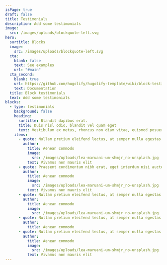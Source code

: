 ```yaml
---
isPage: true
draft: false
title: Testimonials
description: Add some testimonials
image:
  src: /images/uploads/blockquote-left.svg
hero:
  surtitle: Blocks
  image:
    src: /images/uploads/blockquote-left.svg
  cta:
    blank: false
    text: See examples
    url: "#main"
  cta_second:
    blank: true
    url: https://github.com/hugolify/hugolify-template/wiki/block-testimonials
    text: Documentation
  title: Block testimonials
  text: Add some testimonials
blocks:
  - type: testimonials
    background: false
    heading:
      surtitle: Blandit dapibus erat.
      title: Duis nisl odio, blandit vel quam eget
      text: Vestibulum ex metus, rhoncus non diam vitae, euismod posuere mi. Blandit dapibus erat.
    items:
      - quote: Nullam pretium eleifend lectus, at semper nulla egestas a. Praesent condimentum nibh erat, eget interdum nisi auctor eget. Vestibulum ex metus, rhoncus non diam vitae, euismod posuere mi.
        author:
          title: Aenean commodo
          image:
            src: /images/uploads/lea-maruani-um-shmjr_no-unsplash.jpg
          text: Vivamus non mauris elit
      - quote: Praesent condimentum nibh erat, eget interdum nisi auctor eget. Vestibulum ex metus, rhoncus non diam vitae, euismod posuere mi.
        author:
          title: Aenean commodo
          image:
            src: /images/uploads/lea-maruani-um-shmjr_no-unsplash.jpg
          text: Vivamus non mauris elit
      - quote: Nullam pretium eleifend lectus, at semper nulla egestas a. Praesent condimentum nibh erat, eget interdum nisi auctor eget. Vestibulum ex metus, euismod posuere mi.
        author:
          title: Aenean commodo
          image:
            src: /images/uploads/lea-maruani-um-shmjr_no-unsplash.jpg
      - quote: Nullam pretium eleifend lectus, at semper nulla egestas a. Vestibulum ex metus, rhoncus non diam vitae, euismod posuere mi.
        author:
          title: Aenean commodo
      - quote: Nullam pretium eleifend lectus, at semper nulla egestas a. Praesent condimentum nibh erat, eget interdum nisi auctor eget. Vestibulum ex metus, rhoncus non diam vitae, euismod posuere mi.
        author:
          title: Aenean commodo
          image:
            src: /images/uploads/lea-maruani-um-shmjr_no-unsplash.jpg
          text: Vivamus non mauris elit
---
```

